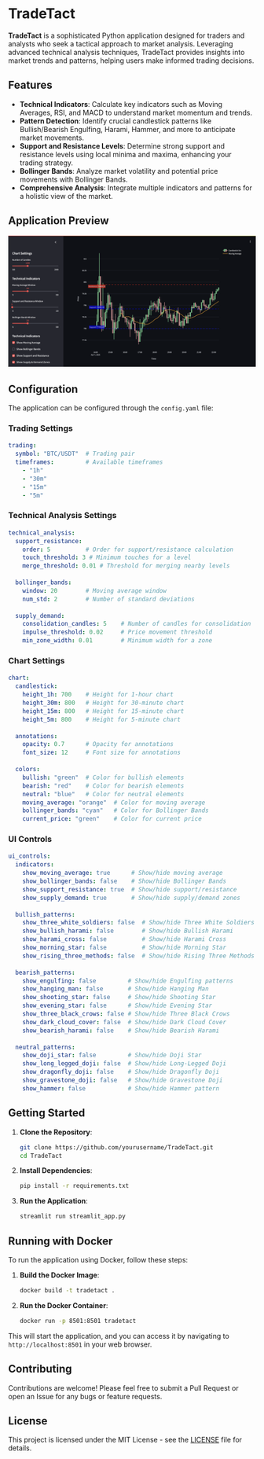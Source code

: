 # TradeTact

**TradeTact** is a sophisticated Python application designed for traders and analysts who seek a tactical approach to market analysis. Leveraging advanced technical analysis techniques, TradeTact provides insights into market trends and patterns, helping users make informed trading decisions.

## Features

- **Technical Indicators**: Calculate key indicators such as Moving Averages, RSI, and MACD to understand market momentum and trends.
- **Pattern Detection**: Identify crucial candlestick patterns like Bullish/Bearish Engulfing, Harami, Hammer, and more to anticipate market movements.
- **Support and Resistance Levels**: Determine strong support and resistance levels using local minima and maxima, enhancing your trading strategy.
- **Bollinger Bands**: Analyze market volatility and potential price movements with Bollinger Bands.
- **Comprehensive Analysis**: Integrate multiple indicators and patterns for a holistic view of the market.

## Application Preview

![TradeTact Dashboard](Screenshot%202025-04-08%20at%2000.22.29.png)

## Configuration

The application can be configured through the `config.yaml` file:

### Trading Settings
```yaml
trading:
  symbol: "BTC/USDT"  # Trading pair
  timeframes:         # Available timeframes
    - "1h"
    - "30m"
    - "15m"
    - "5m"
```

### Technical Analysis Settings
```yaml
technical_analysis:
  support_resistance:
    order: 5          # Order for support/resistance calculation
    touch_threshold: 3 # Minimum touches for a level
    merge_threshold: 0.01 # Threshold for merging nearby levels
  
  bollinger_bands:
    window: 20        # Moving average window
    num_std: 2        # Number of standard deviations
  
  supply_demand:
    consolidation_candles: 5    # Number of candles for consolidation
    impulse_threshold: 0.02     # Price movement threshold
    min_zone_width: 0.01        # Minimum width for a zone
```

### Chart Settings
```yaml
chart:
  candlestick:
    height_1h: 700    # Height for 1-hour chart
    height_30m: 800   # Height for 30-minute chart
    height_15m: 800   # Height for 15-minute chart
    height_5m: 800    # Height for 5-minute chart
  
  annotations:
    opacity: 0.7      # Opacity for annotations
    font_size: 12     # Font size for annotations
  
  colors:
    bullish: "green"  # Color for bullish elements
    bearish: "red"    # Color for bearish elements
    neutral: "blue"   # Color for neutral elements
    moving_average: "orange"  # Color for moving average
    bollinger_bands: "cyan"   # Color for Bollinger Bands
    current_price: "green"    # Color for current price
```

### UI Controls
```yaml
ui_controls:
  indicators:
    show_moving_average: true      # Show/hide moving average
    show_bollinger_bands: false    # Show/hide Bollinger Bands
    show_support_resistance: true  # Show/hide support/resistance
    show_supply_demand: true       # Show/hide supply/demand zones
  
  bullish_patterns:
    show_three_white_soldiers: false  # Show/hide Three White Soldiers
    show_bullish_harami: false        # Show/hide Bullish Harami
    show_harami_cross: false          # Show/hide Harami Cross
    show_morning_star: false          # Show/hide Morning Star
    show_rising_three_methods: false  # Show/hide Rising Three Methods
  
  bearish_patterns:
    show_engulfing: false         # Show/hide Engulfing patterns
    show_hanging_man: false       # Show/hide Hanging Man
    show_shooting_star: false     # Show/hide Shooting Star
    show_evening_star: false      # Show/hide Evening Star
    show_three_black_crows: false # Show/hide Three Black Crows
    show_dark_cloud_cover: false  # Show/hide Dark Cloud Cover
    show_bearish_harami: false    # Show/hide Bearish Harami
  
  neutral_patterns:
    show_doji_star: false         # Show/hide Doji Star
    show_long_legged_doji: false  # Show/hide Long-Legged Doji
    show_dragonfly_doji: false    # Show/hide Dragonfly Doji
    show_gravestone_doji: false   # Show/hide Gravestone Doji
    show_hammer: false            # Show/hide Hammer pattern
```

## Getting Started

1. **Clone the Repository**: 
   ```bash
   git clone https://github.com/yourusername/TradeTact.git
   cd TradeTact
   ```

2. **Install Dependencies**:
   ```bash
   pip install -r requirements.txt
   ```

3. **Run the Application**:
   ```bash
   streamlit run streamlit_app.py
   ```

## Running with Docker

To run the application using Docker, follow these steps:

1. **Build the Docker Image**:
   ```bash
   docker build -t tradetact .
   ```

2. **Run the Docker Container**:
   ```bash
   docker run -p 8501:8501 tradetact
   ```

This will start the application, and you can access it by navigating to `http://localhost:8501` in your web browser.

## Contributing

Contributions are welcome! Please feel free to submit a Pull Request or open an Issue for any bugs or feature requests.

## License

This project is licensed under the MIT License - see the [LICENSE](LICENSE) file for details. 